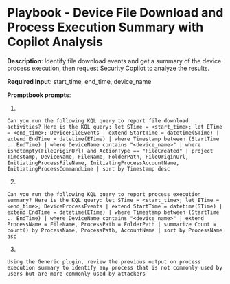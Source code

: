 # Playbook - Device File Download and Process Execution Summary with Copilot Analysis 

**Description**: Identify file download events and get a summary of the device process execution, then request Security Copilot to analyze the results.

**Required Input**: start_time, end_time, device_name

**Promptbook prompts**:

1. 
 ```
Can you run the following KQL query to report file download activities? Here is the KQL query: let STime = <start_time>; let ETime = <end_time>; DeviceFileEvents | extend StartTime = datetime(STime) | extend EndTime = datetime(ETime) | where Timestamp between (StartTime .. EndTime) | where DeviceName contains "<device_name>" | where isnotempty(FileOriginUrl) and ActionType == "FileCreated" | project Timestamp, DeviceName, FileName, FolderPath, FileOriginUrl, InitiatingProcessFileName, InitiatingProcessAccountName, InitiatingProcessCommandLine | sort by Timestamp desc
 ```
2.  
 ```
Can you run the following KQL query to report process execution summary? Here is the KQL query: let STime = <start_time>; let ETime = <end_time>; DeviceProcessEvents | extend StartTime = datetime(STime) | extend EndTime = datetime(ETime) | where Timestamp between (StartTime .. EndTime) | where DeviceName contains "<device_name>" | extend ProcessName = FileName, ProcessPath = FolderPath | summarize Count = count() by ProcessName, ProcessPath, AccountName | sort by ProcessName asc
 ```
 3. 
 ```
Using the Generic plugin, review the previous output on process execution summary to identify any process that is not commonly used by users but are more commonly used by attackers
 ```
